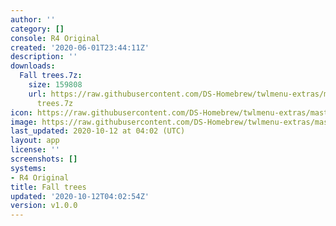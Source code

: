 ```yaml
---
author: ''
category: []
console: R4 Original
created: '2020-06-01T23:44:11Z'
description: ''
downloads:
  Fall trees.7z:
    size: 159808
    url: https://raw.githubusercontent.com/DS-Homebrew/twlmenu-extras/master/_nds/TWiLightMenu/r4menu/themes/Fall
      trees.7z
icon: https://raw.githubusercontent.com/DS-Homebrew/twlmenu-extras/master/unistore/icons/r4.png
image: https://raw.githubusercontent.com/DS-Homebrew/twlmenu-extras/master/unistore/icons/r4.png
last_updated: 2020-10-12 at 04:02 (UTC)
layout: app
license: ''
screenshots: []
systems:
- R4 Original
title: Fall trees
updated: '2020-10-12T04:02:54Z'
version: v1.0.0
---
```

